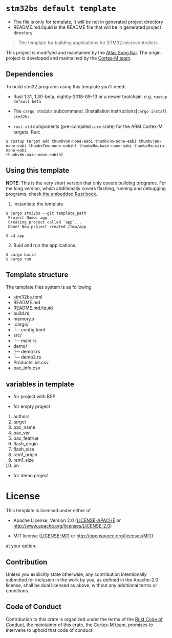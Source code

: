 # `stm32bs default template`

* The file is only for template, it will be not in generated project directory
* README.md.liquid is the README file that will be in generated project 
  directory.

> The template for building applications for STM32 microcontrollers

This project is modifyed and maintained by the [Atlas Song Kai][atlas email].
The origin project is developed and maintained by the [Cortex-M team][team].

## Dependencies

To build stm32 programs using this template you'll need:

- Rust 1.31, 1.30-beta, nightly-2018-09-13 or a newer toolchain. e.g. `rustup
  default beta`

- The `cargo stm32bs` subcommand. [Installation
  instructions]`cargo install stm32bs`.

- `rust-std` components (pre-compiled `core` crate) for the ARM Cortex-M
  targets. Run:

``` console
$ rustup target add thumbv6m-none-eabi thumbv7m-none-eabi thumbv7em-none-eabi thumbv7em-none-eabihf thumbv8m.base-none-eabi thumbv8m.main-none-eabi 
thumbv8m.main-none-eabihf
```

## Using this template

**NOTE**: This is the very short version that only covers building programs. For
the long version, which additionally covers flashing, running and debugging
programs, check [the embedded Rust book][book].

[book]: https://rust-embedded.github.io/book

1. Instantiate the template.

``` console
$ cargo stm32bs --git template_path
 Project Name: app
 Creating project called `app`...
 Done! New project created /tmp/app

$ cd app
```

2. Buid and run the applications.

``` console
$ cargo build
$ cargo run
```

## Template structure

The template files system is as following

  - stm32bs.toml
  - README.md
  - README.md.liquid
  - build.rs
  - memory.x
  - .cargo/
  -  └─	config.toml
  - src/
  -  └─ main.rs
  - demo/
  -  ├─ demo1.rs
  -  └─ demo2.rs
  - ProductsList.csv
  - pac_info.csv
  
## variables in template

- for project with BSP
 
- for empty project

1. authors 
2. target
3. pac_name
4. pac_ver
5. pac_featrue
6. flash_origin
7. flash_size
8. ram1_origin
9. ram1_size
10. pn


- for demo project

 


# License

This template is licensed under either of

- Apache License, Version 2.0 ([LICENSE-APACHE](LICENSE-APACHE) or
  http://www.apache.org/licenses/LICENSE-2.0)

- MIT license ([LICENSE-MIT](LICENSE-MIT) or http://opensource.org/licenses/MIT)

at your option.

## Contribution

Unless you explicitly state otherwise, any contribution intentionally submitted
for inclusion in the work by you, as defined in the Apache-2.0 license, shall be
dual licensed as above, without any additional terms or conditions.

## Code of Conduct

Contribution to this crate is organized under the terms of the [Rust Code of
Conduct][CoC], the maintainer of this crate, the [Cortex-M team][team], promises
to intervene to uphold that code of conduct.

[CoC]: https://www.rust-lang.org/policies/code-of-conduct
[team]: https://github.com/rust-embedded/wg#the-cortex-m-team
[atlas email]: atlas.songk@gmail.com
